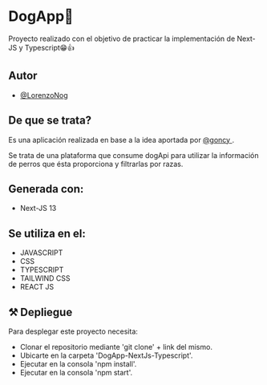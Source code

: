
# DogApp🐶

Proyecto realizado con el objetivo de practicar la implementación de Next-JS y Typescript😁👍


## Autor

- [@LorenzoNog](https://www.github.com/LorenzoNog)


## De que se trata?

Es una aplicación realizada en base a la idea aportada por [@goncy ](https://www.github.com/goncy).

Se trata de una plataforma que consume dogApi para utilizar la información de perros que ésta proporciona y filtrarlas por razas.


## Generada con:

- Next-JS 13


## Se utiliza en el:

- JAVASCRIPT
- CSS
- TYPESCRIPT
- TAILWIND CSS
- REACT JS


## ⚒️ Depliegue

Para desplegar este proyecto necesita:

- Clonar el repositorio mediante 'git clone' + link del mismo.
- Ubicarte en la carpeta 'DogApp-NextJs-Typescript'.
- Ejecutar en la consola 'npm install'.
- Ejecutar en la consola 'npm start'.
